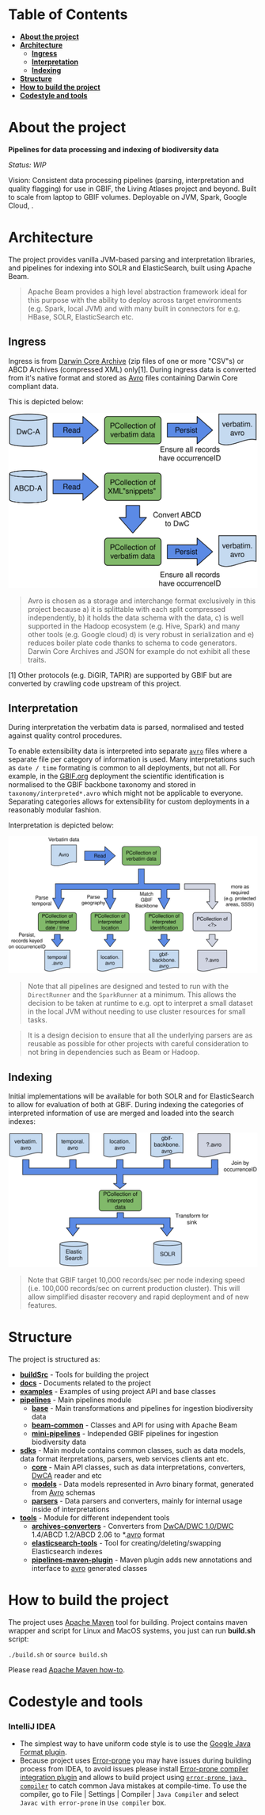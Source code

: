 # Table of Contents

- [**About the project**](https://github.com/gbif/artery#about-the-project)
- [**Architecture**](https://github.com/gbif/artery#architecture)
    - [**Ingress**](https://github.com/gbif/artery#ingress)
    - [**Interpretation**](https://github.com/gbif/artery#interpretation)
    - [**Indexing**](https://github.com/gbif/artery#indexing)
- [**Structure**](https://github.com/gbif/artery#structure)
- [**How to build the project**](https://github.com/gbif/artery#how-to-build-the-project)
- [**Codestyle and tools**](https://github.com/gbif/artery#codestyle-and-tools)

# About the project

**Pipelines for data processing and indexing of biodiversity data**

_Status: WIP_

Vision: Consistent data processing pipelines (parsing, interpretation and quality flagging) for use in GBIF, the Living Atlases project and beyond.
Built to scale from laptop to GBIF volumes. Deployable on JVM, Spark, Google Cloud, <insert your favourite cloud provider here>.

# Architecture

The project provides vanilla JVM-based parsing and interpretation libraries, and pipelines for indexing into SOLR and ElasticSearch, built using Apache Beam.

> Apache Beam provides a high level abstraction framework ideal for this purpose with the ability to deploy across target environments (e.g. Spark, local JVM) and with many built in connectors for e.g. HBase, SOLR, ElasticSearch etc.

## Ingress

Ingress is from [Darwin Core Archive](https://www.tdwg.org/standards/dwc/) (zip files of one or more "CSV"s) or ABCD Archives (compressed XML) only[1].
During ingress data is converted from it's native format and stored as [Avro](https://avro.apache.org/docs/current/) files containing Darwin Core compliant data.

This is depicted below:

![Ingress](./docs/images/ingress.svg)

> Avro is chosen as a storage and interchange format exclusively in this project because a) it is splittable with each split compressed independently, b) it holds the data schema with the data, c) is well supported in the Hadoop ecosystem (e.g. Hive, Spark) and many other tools (e.g. Google cloud) d) is very robust in serialization and e) reduces boiler plate code thanks to schema to code generators. Darwin Core Archives and JSON for example do not exhibit all these traits.

[1] Other protocols (e.g. DiGIR, TAPIR) are supported by GBIF but are converted by crawling code upstream of this project.

## Interpretation

During interpretation the verbatim data is parsed, normalised and tested against quality control procedures.

To enable extensibility data is interpreted into separate [`avro`](https://avro.apache.org/docs/current/) files where a separate file per category of information is used.  Many interpretations such as `date / time` formating is common to all deployments, but not all.
For example, in the [GBIF.org](https://www.gbif.org) deployment the scientific identification is normalised to the GBIF backbone taxonomy and stored in `taxonomy/interpreted*.avro` which might not be applicable to everyone.
Separating categories allows for extensibility for custom deployments in a reasonably modular fashion.

Interpretation is depicted below:

![Ingress](./docs/images/interpret.svg)

> Note that all pipelines are designed and tested to run with the `DirectRunner` and the `SparkRunner` at a minimum.  This allows the decision to be taken at runtime to e.g. opt to interpret a small dataset in the local JVM without needing to use cluster resources for small tasks.

> It is a design decision to ensure that all the underlying parsers are as reusable as possible for other projects with careful consideration to not bring in dependencies such as Beam or Hadoop.

## Indexing

Initial implementations will be available for both SOLR and for ElasticSearch to allow for evaluation of both at GBIF.
During indexing the categories of interpreted information of use are merged and loaded into the search indexes:

![Ingress](./docs/images/index.svg)

> Note that GBIF target 10,000 records/sec per node indexing speed (i.e. 100,000 records/sec on current production cluster).  This will allow simplified disaster recovery and rapid deployment and of new features.

# Structure

The project is structured as:

- [**buildSrc**](https://github.com/gbif/artery/tree/master/buildSrc) - Tools for building the project
- [**docs**](https://github.com/gbif/artery/tree/master/docs) - Documents related to the project
- [**examples**](https://github.com/gbif/artery/tree/master/examples) - Examples of using project API and base classes
- [**pipelines**](https://github.com/gbif/artery/tree/master/pipelines) - Main pipelines module
    - [**base**](https://github.com/gbif/artery/tree/master/pipelines/base) - Main transformations and pipelines for ingestion biodiversity data
    - [**beam-common**](https://github.com/gbif/artery/tree/master/pipelines/beam-common) - Classes and API for using with Apache Beam
    - [**mini-pipelines**](https://github.com/gbif/artery/tree/master/pipelines/mini-pipelines) - Independed GBIF pipelines for ingestion biodiversity data
- [**sdks**](https://github.com/gbif/artery/tree/master/sdks) - Main module contains common classes, such as data models, data format iterpretations, parsers, web services clients ant etc.
    - [**core**](https://github.com/gbif/artery/tree/master/sdks/core) - Main API classes, such as data interpretations, converters, [DwCA](https://www.tdwg.org/standards/dwc/) reader and etc
    - [**models**](https://github.com/gbif/artery/tree/master/sdks/models) - Data models represented in Avro binary format, generated from [Avro](https://avro.apache.org/docs/current/) schemas
    - [**parsers**](https://github.com/gbif/artery/tree/master/sdks/parsers) - Data parsers and converters, mainly for internal usage inside of interpretations
- [**tools**](https://github.com/gbif/artery/tree/master/tools) - Module for different independent tools
    - [**archives-converters**](https://github.com/gbif/artery/tree/master/tools/archives-converters) - Converters from [DwCA/DWC 1.0/DWC](https://www.tdwg.org/standards/dwc/) 1.4/ABCD 1.2/ABCD 2.06 to *.[avro](https://avro.apache.org/docs/current/) format
    - [**elasticsearch-tools**](https://github.com/gbif/artery/tree/master/tools/elasticsearch-tools) - Tool for creating/deleting/swapping Elasticsearch indexes
    - [**pipelines-maven-plugin**](https://github.com/gbif/artery/tree/master/tools/pipelines-maven-plugin) - Maven plugin adds new annotations and interface to [avro](https://avro.apache.org/docs/current/) generated classes

# How to build the project

The project uses [Apache Maven](https://maven.apache.org/) tool for building. Project contains maven wrapper and script for Linux and MacOS systems, you just can run **build.sh** script:

```./build.sh``` or ```source build.sh```

Please read [Apache Maven how-to](https://maven.apache.org/run.html).

# Codestyle and tools
### IntelliJ IDEA
- The simplest way to have uniform code style is to use the [Google Java Format plugin](https://plugins.jetbrains.com/plugin/8527-google-java-format).
- Because project uses [Error-prone](https://code.google.com/p/error-prone) you may have issues during building process from IDEA, to avoid issues please install [Error-prone compiler integration plugin](https://plugins.jetbrains.com/plugin/7349-error-prone-compiler-integration) and allows to build project using [`error-prone java compiler`](https://code.google.com/p/error-prone) to catch common Java mistakes at compile-time. To use the compiler, go to File | Settings | Compiler | `Java Compiler` and select `Javac with error-prone` in `Use compiler` box.